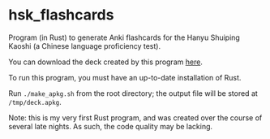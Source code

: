 # hsk_flashcards
Program (in Rust) to generate Anki flashcards for the Hanyu Shuiping Kaoshi (a Chinese language proficiency test).

You can download the deck created by this program [here](https://ankiweb.net/shared/info/1855818143).

To run this program, you must have an up-to-date installation of Rust.

Run ```./make_apkg.sh``` from the root directory; the output file will be stored at ```/tmp/deck.apkg```.

Note: this is my very first Rust program, and was created over the course of several late nights.
As such, the code quality may be lacking.
